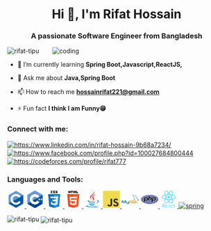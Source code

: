 
<h1 align="center">Hi 👋, I'm Rifat Hossain</h1>
<h3 align="center">A passionate Software Engineer from Bangladesh</h3>

<img align="right" alt="coding" width="400" src="https://media.licdn.com/dms/image/D4E12AQEmgjKyIlM3GQ/article-cover_image-shrink_600_2000/0/1700126803919?e=2147483647&v=beta&t=IUVmZQGZdhjQAwgj4WM0chZgnofIFeYpivGDv2yl9y8">

<p align="left"> <img src="https://komarev.com/ghpvc/?username=rifat-tipu&label=Profile%20views&color=0e75b6&style=flat" alt="rifat-tipu" /> </p>

- 🌱 I’m currently learning **Spring Boot,Javascript,ReactJS,**

- 💬 Ask me about **Java,Spring Boot**

- 📫 How to reach me **hossainrifat221@gmail.com**

- ⚡ Fun fact **I think I am Funny😁**

<h3 align="left">Connect with me:</h3>
<p align="left">
<a href="https://linkedin.com/in/https://www.linkedin.com/in/rifat-hossain-9b68a7234/" target="blank"><img align="center" src="https://raw.githubusercontent.com/rahuldkjain/github-profile-readme-generator/master/src/images/icons/Social/linked-in-alt.svg" alt="https://www.linkedin.com/in/rifat-hossain-9b68a7234/" height="30" width="40" /></a>
<a href="https://fb.com/https://www.facebook.com/profile.php?id=100027684800444" target="blank"><img align="center" src="https://raw.githubusercontent.com/rahuldkjain/github-profile-readme-generator/master/src/images/icons/Social/facebook.svg" alt="https://www.facebook.com/profile.php?id=100027684800444" height="30" width="40" /></a>
<a href="https://codeforces.com/profile/https://codeforces.com/profile/rifat777" target="blank"><img align="center" src="https://raw.githubusercontent.com/rahuldkjain/github-profile-readme-generator/master/src/images/icons/Social/codeforces.svg" alt="https://codeforces.com/profile/rifat777" height="30" width="40" /></a>
</p>

<h3 align="left">Languages and Tools:</h3>
<p align="left"> <a href="https://www.cprogramming.com/" target="_blank" rel="noreferrer"> <img src="https://raw.githubusercontent.com/devicons/devicon/master/icons/c/c-original.svg" alt="c" width="40" height="40"/> </a> <a href="https://www.w3schools.com/cpp/" target="_blank" rel="noreferrer"> <img src="https://raw.githubusercontent.com/devicons/devicon/master/icons/cplusplus/cplusplus-original.svg" alt="cplusplus" width="40" height="40"/> </a> <a href="https://www.w3schools.com/css/" target="_blank" rel="noreferrer"> <img src="https://raw.githubusercontent.com/devicons/devicon/master/icons/css3/css3-original-wordmark.svg" alt="css3" width="40" height="40"/> </a> <a href="https://www.w3.org/html/" target="_blank" rel="noreferrer"> <img src="https://raw.githubusercontent.com/devicons/devicon/master/icons/html5/html5-original-wordmark.svg" alt="html5" width="40" height="40"/> </a> <a href="https://www.java.com" target="_blank" rel="noreferrer"> <img src="https://raw.githubusercontent.com/devicons/devicon/master/icons/java/java-original.svg" alt="java" width="40" height="40"/> </a> <a href="https://developer.mozilla.org/en-US/docs/Web/JavaScript" target="_blank" rel="noreferrer"> <img src="https://raw.githubusercontent.com/devicons/devicon/master/icons/javascript/javascript-original.svg" alt="javascript" width="40" height="40"/> </a> <a href="https://www.mysql.com/" target="_blank" rel="noreferrer"> <img src="https://raw.githubusercontent.com/devicons/devicon/master/icons/mysql/mysql-original-wordmark.svg" alt="mysql" width="40" height="40"/> </a> <a href="https://www.php.net" target="_blank" rel="noreferrer"> <img src="https://raw.githubusercontent.com/devicons/devicon/master/icons/php/php-original.svg" alt="php" width="40" height="40"/> </a> <a href="https://reactjs.org/" target="_blank" rel="noreferrer"> <img src="https://raw.githubusercontent.com/devicons/devicon/master/icons/react/react-original-wordmark.svg" alt="react" width="40" height="40"/> </a> <a href="https://spring.io/" target="_blank" rel="noreferrer"> <img src="https://www.vectorlogo.zone/logos/springio/springio-icon.svg" alt="spring" width="40" height="40"/> </a> </p>

<p><img align="left" src="https://github-readme-stats.vercel.app/api/top-langs?username=rifat-tipu&show_icons=true&locale=en&layout=compact" alt="rifat-tipu" /></p>

<p>&nbsp;<img align="center" src="https://github-readme-stats.vercel.app/api?username=rifat-tipu&show_icons=true&locale=en" alt="rifat-tipu" /></p>

